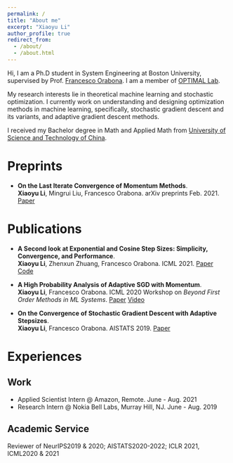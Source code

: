 ```yaml
---
permalink: /
title: "About me"
excerpt: "Xiaoyu Li"
author_profile: true
redirect_from: 
  - /about/
  - /about.html
---
```


Hi, I am a Ph.D student in System Engineering at Boston University, supervised by Prof. [Francesco Orabona](http://francesco.orabona.com). I am a member of [OPTIMAL Lab](https://sites.google.com/view/optimal-lab/home). 

My research interests lie in theoretical machine learning and stochastic optimization. I currently work on understanding and designing optimization methods in machine learning, specifically, stochastic gradient descent and its variants, and adaptive gradient descent methods.   

I received my Bachelor degree in Math and Applied Math from [University of Science and Technology of China](http://en.ustc.edu.cn).  


Preprints
======
- <b>On the Last Iterate Convergence of Momentum Methods</b>.       
 <b>Xiaoyu Li</b>, Mingrui Liu, Francesco Orabona. arXiv preprints Feb. 2021. [Paper](https://arxiv.org/abs/2102.07002) 
 
 Publications
======
- <b>A Second look at Exponential and Cosine Step Sizes: Simplicity, Convergence, and Performance</b>.       
 <b>Xiaoyu Li</b>, Zhenxun Zhuang, Francesco Orabona. ICML 2021. [Paper](https://arxiv.org/abs/2002.05273) [Code](https://github.com/zhenxun-zhuang/SGD-Exponential-Stepsize)

-  <b>A High Probability Analysis of Adaptive SGD with Momentum</b>.                               
 <b>Xiaoyu Li</b>, Francesco Orabona. ICML 2020 Workshop on <i>Beyond First Order Methods in ML Systems</i>. [Paper](https://arxiv.org/abs/2007.14294) [Video](https://drive.google.com/file/d/1NlRfBisiuAcHjjEebiufpAyJUqE_kZTb/view)

- <b>On the Convergence of Stochastic Gradient Descent with Adaptive Stepsizes</b>.                               
 <b>Xiaoyu Li</b>, Francesco Orabona. AISTATS 2019. [Paper](http://proceedings.mlr.press/v89/li19c)

Experiences
======

Work
---- 
- Applied Scientist Intern @ Amazon, Remote.                             June - Aug. 2021
- Research Intern @ Nokia Bell Labs, Murray Hill, NJ.                    June - Aug. 2019  

Academic Service 
----
Reviewer of NeurIPS2019 & 2020; AISTATS2020-2022;  ICLR 2021, ICML2020 & 2021



